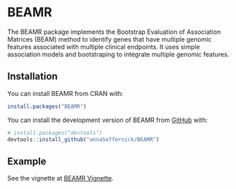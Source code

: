 
<!-- README.md is generated from README.Rmd. Please edit that file -->

# BEAMR

<!-- badges: start -->
<!-- badges: end -->

The BEAMR package implements the Bootstrap Evaluation of Association
Matrices (BEAM) method to identify genes that have multiple genomic
features associated with multiple clinical endpoints. It uses simple
association models and bootstraping to integrate multiple genomic
features.

## Installation

You can install BEAMR from CRAN with:

``` r
install.packages("BEAMR")
```

You can install the development version of BEAMR from
[GitHub](https://github.com/) with:

``` r
# install.packages("devtools")
devtools::install_github("annaSeffernick/BEAMR")
```

## Example

See the vignette at [BEAMR
Vignette](https://annaseffernick.github.io/BEAMR/articles/BEAMR.html).
